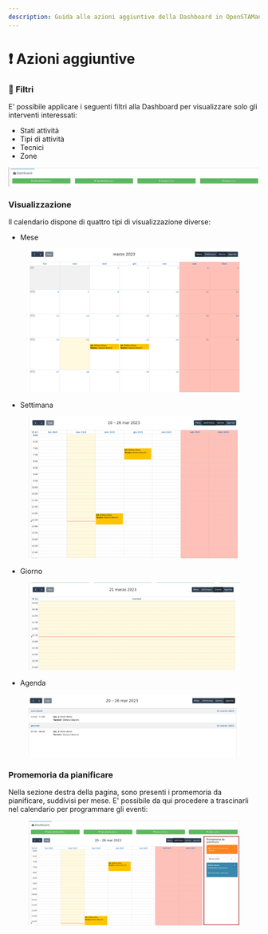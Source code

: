```yaml
---
description: Guida alle azioni aggiuntive della Dashboard in OpenSTAManager
---
```


# ❗ Azioni aggiuntive

### 🔦 Filtri

E' possibile applicare i seguenti filtri alla Dashboard per visualizzare solo gli interventi interessati:

* Stati attività
* Tipi di attività
* Tecnici
* Zone

![](<../../../.gitbook/assets/immagine (194).png>)

### Visualizzazione

Il calendario dispone di quattro tipi di visualizzazione diverse:

* Mese

<figure><img src="../../../.gitbook/assets/immagine (444).png" alt=""><figcaption></figcaption></figure>

* Settimana

<figure><img src="../../../.gitbook/assets/immagine (441).png" alt=""><figcaption></figcaption></figure>

* Giorno

<figure><img src="../../../.gitbook/assets/immagine (443).png" alt=""><figcaption></figcaption></figure>

* Agenda

<figure><img src="../../../.gitbook/assets/immagine (415).png" alt=""><figcaption></figcaption></figure>

### Promemoria da pianificare

Nella sezione destra della pagina, sono presenti i promemoria da pianificare, suddivisi per mese. E' possibile da qui procedere a trascinarli nel calendario per programmare gli eventi:

<figure><img src="../../../.gitbook/assets/immagine (465).png" alt=""><figcaption></figcaption></figure>
